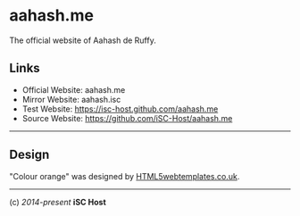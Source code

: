 aahash.me
=========

The official website of Aahash de Ruffy.

## Links

* Official Website: aahash.me
* Mirror Website: aahash.isc
* Test Website: https://isc-host.github.com/aahash.me
* Source Website: https://github.com/iSC-Host/aahash.me

----

## Design
"Colour orange" was designed by [HTML5webtemplates.co.uk](http://www.html5webtemplates.co.uk).


----
(c) *2014-present* **iSC Host**
